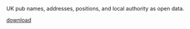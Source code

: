 UK pub names, addresses, positions, and local authority as open data.

 [download](https://www.getthedata.com/open-pubs)